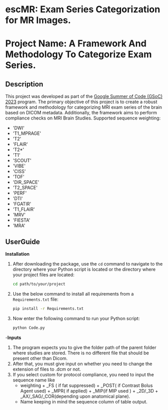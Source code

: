 # escMR: Exam Series Categorization for MR Images.


# Project Name: A Framework And Methodology To Categorize Exam Series.
## Description

This project was developed as part of the [Google Summer of Code (GSoC) 2023](https://summerofcode.withgoogle.com/programs/2023/projects/oC59dZpT) program. The primary objective of this project is to create a robust framework and methodology for categorizing MRI exam series of the brain based on DICOM metadata. Additionally, the framework aims to perform compliance checks on MRI Brain Studies.
Supported sequence weighting:
- 'DWI'
- 'T1_MPRAGE'
- 'T2'
- 'FLAIR'
- 'T2*'
- 'T1'
- 'SCOUT'
- 'VIBE'
- 'CISS'
- 'TOF'
- 'DIR_SPACE'
- 'T2_SPACE'
- 'PERF'
- 'DTI'
- 'FGATIR'
- 'T1_FLAIR'
- 'MRV'
- 'FIESTA'
- 'MRA'

## UserGuide
**Installation**

1. After downloading the package, use the `cd` command to navigate to the directory where your Python script is located or the directory where your project files are located:

    ```bash
    cd path/to/your/project
    ```

2. Use the below command to install all requirements from a `Requirements.txt` file:

    ```bash
    pip install -r Requirements.txt
    ```

3. Now enter the following command to run your Python script:

    ```bash
    python Code.py
    ```

-**Inputs**
1. The program expects you to give the folder path of the parent folder where studies are stored. There is no different file that should be present other than Dicom.
2. After that, you must give input on whether you need to change the extension of files to .dcm or not.
3. If you select custom for protocol compliance, you need to input the sequence name like
   - weighting + _FS ( if fat suppressed) + _POST( if Contrast Bolus Agent used) + _MPR( if applied) + _MIP(if MIP used ) + _2D/_3D + _AX/_SAG/_COR(depending upon anatomical plane).
   - Name keeping in mind the sequence column of table output.
   

